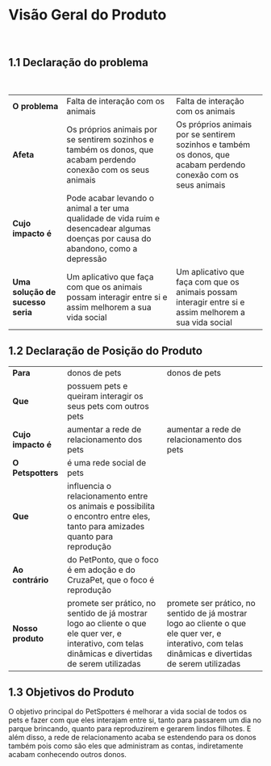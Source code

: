 # Visão Geral do Produto
<br>

## 1.1 Declaração do problema

<br>
<table>
  <tr>
    <td> <b> O problema </b> </td> 
    <td>Falta de interação com os animais </td>
    <td>Falta de interação com os animais </td>
  </tr>
  <tr>
    <td> <b> Afeta </b> </td> 
    <td>Os próprios animais por se sentirem sozinhos e também os donos, que acabam perdendo conexão com os seus animais</td>
    <td>Os próprios animais por se sentirem sozinhos e também os donos, que acabam perdendo conexão com os seus animais</td>
  </tr>
  <tr>
    <td> <b> Cujo impacto é </b> </td> 
    <td>Pode acabar levando o animal a ter uma qualidade de vida ruim e desencadear algumas doenças por causa do abandono, como a depressão </td>
  </tr>
  <tr>
    <td> <b> Uma solução de sucesso seria </b> </td> 
    <td>Um aplicativo que faça com que os animais possam interagir entre si e assim melhorem a sua vida social</td>
    <td>Um aplicativo que faça com que os animais possam interagir entre si e assim melhorem a sua vida social </td>
  </tr>
</table>


## 1.2 Declaração de Posição do Produto

<table>
  <tr>
    <td> <b> Para </b> </td> 
    <td>donos de pets</td>
    <td>donos de pets</td>
  </tr>
  <tr>
    <td> <b> Que </b> </td> 
    <td>possuem pets e queiram interagir os seus pets com outros pets </td>
  </tr>
  <tr>
    <td> <b> Cujo impacto é </b> </td> 
    <td>aumentar a rede de relacionamento dos pets</td>
    <td>aumentar a rede de relacionamento dos pets</td>
  </tr>
  <tr>
    <td> <b> O Petspotters </b> </td> 
    <td>é uma rede social de pets</td>
  </tr>
  <tr>
    <td> <b> Que </b> </td> 
    <td>influencia o relacionamento entre os animais e possibilita o encontro entre eles, tanto para amizades quanto para reprodução</td>
  </tr>
  <tr>
    <td> <b> Ao contrário </b> </td> 
    <td>do PetPonto, que o foco é em adoção e do CruzaPet, que o foco é reprodução</td>
  </tr>
  <tr>
    <td> <b> Nosso produto </b> </td> 
    <td> promete ser prático, no sentido de já mostrar logo ao cliente o que ele quer ver, e interativo, com telas dinâmicas e divertidas de serem utilizadas </td>
    <td> promete ser prático, no sentido de já mostrar logo ao cliente o que ele quer ver, e interativo, com telas dinâmicas e divertidas de serem utilizadas </td>
  </tr>
</table>


## 1.3 Objetivos do Produto

O objetivo principal do PetSpotters é melhorar a vida social de todos os pets e fazer com que eles interajam entre si, tanto para passarem um dia no parque brincando, quanto para reproduzirem e gerarem lindos filhotes. E além disso, a rede de relacionamento acaba se estendendo para os donos também pois como são eles que administram as contas, indiretamente acabam conhecendo outros donos.

